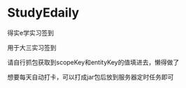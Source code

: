 # StudyEdaily
得实e学实习签到

用于大三实习签到

请自行抓包获取到scopeKey和entityKey的值填进去，懒得做了

想要每天自动打卡，可以打成jar包后放到服务器定时任务即可
